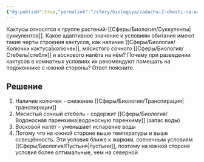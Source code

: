 ```yaml
---
{"dg-publish":true,"permalink":"/sfery/biologiya/zadacha-2-chasti-na-adaptaczii-kaktusa/","tags":["Экология"]}
---
```


Кактусы относятся к группе растений-[[Сферы/Биология/Суккуленты\|суккулентов]]. Какое адаптивное значение к условиям обитания имеют такие черты строения кактусов, как наличие [[Сферы/Биология/Колючки кактуса\|колючек]], мясистого сочного [[Сферы/Биология/Стебель\|стебля]] и воскового налёта на нём? Почему при разведении кактусов в комнатных условиях их рекомендуют помещать на подоконнике с южной стороны? Ответ поясните.
## Решение 
1. Наличие колючек - снижение [[Сферы/Биология/Транспирация\|транспирации]]
2. Мясистый сочный стебель - содержит [[Сферы/Биология/Водоносная паренхима\|водоносную паренхиму]] (запас воды)
3. Восковой налёт - уменьшает испарение воды 
4. Потому что на южной стороне выше температуры и выше освещённость. Эти условия ближе к жарким, солнечным условиям [[Сферы/Биология/Пустыня\|пустыни]], поэтому на южной стороне условия более оптимальные, чем на северной 